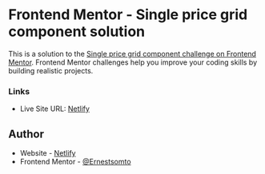 # Frontend Mentor - Single price grid component solution

This is a solution to the [Single price grid component challenge on Frontend Mentor](https://www.frontendmentor.io/challenges/single-price-grid-component-5ce41129d0ff452fec5abbbc). Frontend Mentor challenges help you improve your coding skills by building realistic projects. 


### Links

- Live Site URL: [Netlify](https://cool-jelly-eefd2a.netlify.app/)


## Author

- Website - [Netlify](https://cool-jelly-eefd2a.netlify.app/)
- Frontend Mentor - [@Ernestsomto](https://www.frontendmentor.io/profile/Ernestsomto)